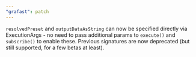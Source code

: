 ```yaml
---
"grafast": patch
---
```


`resolvedPreset` and `outputDataAsString` can now be specified directly via
ExecutionArgs - no need to pass additional params to `execute()` and
`subscribe()` to enable these. Previous signatures are now deprecated (but still
supported, for a few betas at least).
